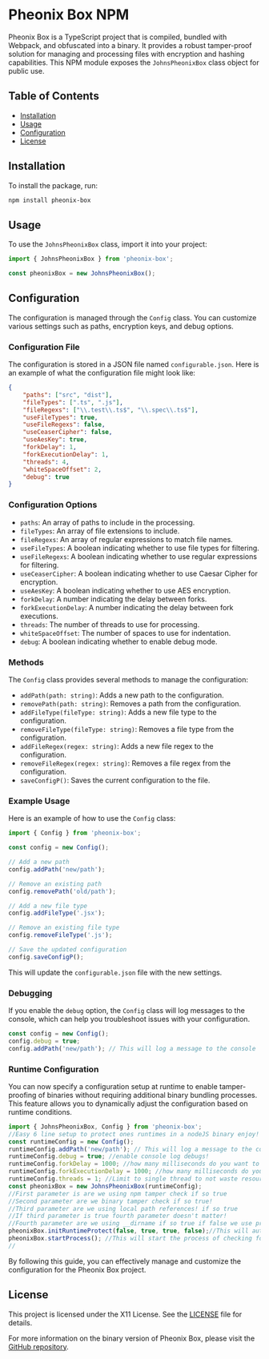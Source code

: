 # Pheonix Box NPM
Pheonix Box is a TypeScript project that is compiled, bundled with Webpack, and obfuscated into a binary. It provides a robust tamper-proof solution for managing and processing files with encryption and hashing capabilities. This NPM module exposes the `JohnsPheonixBox` class object for public use.

## Table of Contents

- [Installation](#installation)
- [Usage](#usage)
- [Configuration](#configuration)
- [License](#license)

## Installation

To install the package, run:

```bash
npm install pheonix-box
```

## Usage

To use the `JohnsPheonixBox` class, import it into your project:

```typescript
import { JohnsPheonixBox } from 'pheonix-box';

const pheonixBox = new JohnsPheonixBox();
```

## Configuration

The configuration is managed through the `Config` class. You can customize various settings such as paths, encryption keys, and debug options.

### Configuration File

The configuration is stored in a JSON file named `configurable.json`. Here is an example of what the configuration file might look like:

```json
{
    "paths": ["src", "dist"],
    "fileTypes": [".ts", ".js"],
    "fileRegexs": ["\\.test\\.ts$", "\\.spec\\.ts$"],
    "useFileTypes": true,
    "useFileRegexs": false,
    "useCeaserCipher": false,
    "useAesKey": true,
    "forkDelay": 1,
    "forkExecutionDelay": 1,
    "threads": 4,
    "whiteSpaceOffset": 2,
    "debug": true
}
```

### Configuration Options

- `paths`: An array of paths to include in the processing.
- `fileTypes`: An array of file extensions to include.
- `fileRegexs`: An array of regular expressions to match file names.
- `useFileTypes`: A boolean indicating whether to use file types for filtering.
- `useFileRegexs`: A boolean indicating whether to use regular expressions for filtering.
- `useCeaserCipher`: A boolean indicating whether to use Caesar Cipher for encryption.
- `useAesKey`: A boolean indicating whether to use AES encryption.
- `forkDelay`: A number indicating the delay between forks.
- `forkExecutionDelay`: A number indicating the delay between fork executions.
- `threads`: The number of threads to use for processing.
- `whiteSpaceOffset`: The number of spaces to use for indentation.
- `debug`: A boolean indicating whether to enable debug mode.

### Methods

The `Config` class provides several methods to manage the configuration:

- `addPath(path: string)`: Adds a new path to the configuration.
- `removePath(path: string)`: Removes a path from the configuration.
- `addFileType(fileType: string)`: Adds a new file type to the configuration.
- `removeFileType(fileType: string)`: Removes a file type from the configuration.
- `addFileRegex(regex: string)`: Adds a new file regex to the configuration.
- `removeFileRegex(regex: string)`: Removes a file regex from the configuration.
- `saveConfigP()`: Saves the current configuration to the file.

### Example Usage

Here is an example of how to use the `Config` class:

```typescript
import { Config } from 'pheonix-box';

const config = new Config();

// Add a new path
config.addPath('new/path');

// Remove an existing path
config.removePath('old/path');

// Add a new file type
config.addFileType('.jsx');

// Remove an existing file type
config.removeFileType('.js');

// Save the updated configuration
config.saveConfigP();
```

This will update the `configurable.json` file with the new settings.

### Debugging

If you enable the `debug` option, the `Config` class will log messages to the console, which can help you troubleshoot issues with your configuration.

```typescript
const config = new Config();
config.debug = true;
config.addPath('new/path'); // This will log a message to the console
```

### Runtime Configuration

You can now specify a configuration setup at runtime to enable tamper-proofing of binaries without requiring additional binary bundling processes. This feature allows you to dynamically adjust the configuration based on runtime conditions.

```typescript
import { JohnsPheonixBox, Config } from 'pheonix-box';
//Easy 6 line setup to protect ones runtimes in a nodeJS binary enjoy!
const runtimeConfig = new Config();
runtimeConfig.addPath('new/path'); // This will log a message to the console
runtimeConfig.debug = true; //enable console log debugs!
runtimeConfig.forkDelay = 1000; //how many milliseconds do you want to delay checks!
runtimeConfig.forkExecutionDelay = 1000; //how many milliseconds do you want to delay checks!
runtimeConfig.threads = 1; //Limit to single thread to not waste resources!
const pheonixBox = new JohnsPheonixBox(runtimeConfig);
//First parameter is are we using npm tamper check if so true
//Second parameter are we binary tamper check if so true!
//Third parameter are we using local path references! if so true
//If third parameter is true fourth parameter doesn't matter!
//Fourth parameter are we using __dirname if so true if false we use process.cwd() if not using local references!
pheonixBox.initRuntimeProtect(false, true, true, false);//This will automatically load up runtime configuration settings required!
pheonixBox.startProcess(); //This will start the process of checking for tampering!
//
```

By following this guide, you can effectively manage and customize the configuration for the Pheonix Box project.

## License

This project is licensed under the X11 License. See the [LICENSE](https://github.com/john1234brown/pheonix-box/blob/main/pheonix/LICENSE) file for details.

For more information on the binary version of Pheonix Box, please visit the [GitHub repository](https://github.com/john1234brown/pheonix-box).
